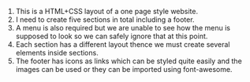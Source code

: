1) This is a HTML+CSS layout of a one page style website.
2) I need to create five sections in total including a footer.
3) A menu is also required but we are unable to see how the menu is supposed to look so we can safely ignore that at this point.
4) Each section has a different layout thence we must create several elements inside sections.
5) The footer has icons as links which can be styled quite easily and the images can be used or they can be imported using font-awesome. 
